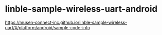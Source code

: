 # linble-sample-wireless-uart-android

https://musen-connect-inc.github.io/linble-sample-wireless-uart/#/platform/android/sample-code-info
